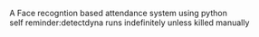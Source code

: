 A Face recogntion based attendance system using python<br/>
self reminder:detectdyna runs indefinitely unless killed manually
